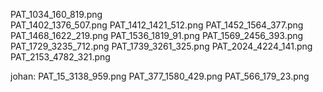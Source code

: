 

PAT_1034_160_819.png	
PAT_1402_1376_507.png
PAT_1412_1421_512.png
PAT_1452_1564_377.png
PAT_1468_1622_219.png
PAT_1536_1819_91.png
PAT_1569_2456_393.png
PAT_1729_3235_712.png
PAT_1739_3261_325.png
PAT_2024_4224_141.png
PAT_2153_4782_321.png 



johan:
PAT_15_3138_959.png
PAT_377_1580_429.png
PAT_566_179_23.png

